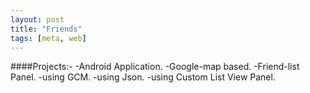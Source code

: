 ```yaml
---
layout: post
title: "Friends"
tags: [meta, web]
---
```

####Projects:- 
-Android Application.
-Google-map based.
-Friend-list Panel.
-using GCM.
-using Json.
-using Custom List View Panel.
